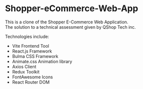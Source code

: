 # Shopper-eCommerce-Web-App
This is a clone of the Shopper E-Commerce Web Application.  
The solution to a technical assessment given by QShop Tech inc.

Technologies include: 
- Vite Frontend Tool
- React.js Framework
- Bulma CSS Framework
- Animate.css Animation library
- Axios Client
- Redux Toolkit
- FontAwesome Icons
- React Router DOM
